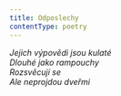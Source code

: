 ```yaml
---
title: Odposlechy
contentType: poetry
---
```


<section>

_Jejich výpovědi jsou kulaté  
Dlouhé jako rampouchy  
Rozsvěcují se  
Ale neprojdou dveřmi_

</section>

